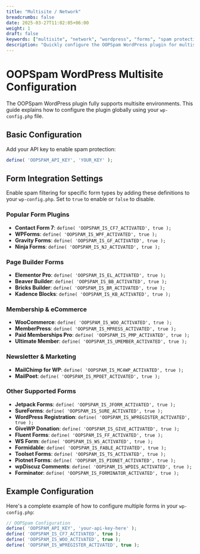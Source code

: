 ```yaml
---
title: "Multisite / Network"
breadcrumbs: false
date: 2025-03-27T11:02:05+06:00
weight: 1
draft: false
keywords: ["multisite", "network", "wordpress", "forms", "spam protection"]
description: "Quickly configure the OOPSpam WordPress plugin for multisite environments. This guide covers API key setup, form integration, and enabling spam protection for various plugins and features."
---
```


# OOPSpam WordPress Multisite Configuration

The OOPSpam WordPress plugin fully supports multisite environments. This guide explains how to configure the plugin globally using your `wp-config.php` file.

## Basic Configuration

Add your API key to enable spam protection:

```php
define( 'OOPSPAM_API_KEY', 'YOUR_KEY' );
```

## Form Integration Settings

Enable spam filtering for specific form types by adding these definitions to your `wp-config.php`. Set to `true` to enable or `false` to disable.

### Popular Form Plugins
- **Contact Form 7**: `define( 'OOPSPAM_IS_CF7_ACTIVATED', true );`
- **WPForms**: `define( 'OOPSPAM_IS_WPF_ACTIVATED', true );`
- **Gravity Forms**: `define( 'OOPSPAM_IS_GF_ACTIVATED', true );`
- **Ninja Forms**: `define( 'OOPSPAM_IS_NJ_ACTIVATED', true );`

### Page Builder Forms
- **Elementor Pro**: `define( 'OOPSPAM_IS_EL_ACTIVATED', true );`
- **Beaver Builder**: `define( 'OOPSPAM_IS_BB_ACTIVATED', true );`
- **Bricks Builder**: `define( 'OOPSPAM_IS_BR_ACTIVATED', true );`
- **Kadence Blocks**: `define( 'OOPSPAM_IS_KB_ACTIVATED', true );`

### Membership & eCommerce
- **WooCommerce**: `define( 'OOPSPAM_IS_WOO_ACTIVATED', true );`
- **MemberPress**: `define( 'OOPSPAM_IS_MPRESS_ACTIVATED', true );`
- **Paid Memberships Pro**: `define( 'OOPSPAM_IS_PMP_ACTIVATED', true );`
- **Ultimate Member**: `define( 'OOPSPAM_IS_UMEMBER_ACTIVATED', true );`

### Newsletter & Marketing
- **MailChimp for WP**: `define( 'OOPSPAM_IS_MC4WP_ACTIVATED', true );`
- **MailPoet**: `define( 'OOPSPAM_IS_MPOET_ACTIVATED', true );`

### Other Supported Forms
- **Jetpack Forms**: `define( 'OOPSPAM_IS_JFORM_ACTIVATED', true );`
- **SureForms**: `define( 'OOPSPAM_IS_SURE_ACTIVATED', true );`
- **WordPress Registration**: `define( 'OOPSPAM_IS_WPREGISTER_ACTIVATED', true );`
- **GiveWP Donation**: `define( 'OOPSPAM_IS_GIVE_ACTIVATED', true );`
- **Fluent Forms**: `define( 'OOPSPAM_IS_FF_ACTIVATED', true );`
- **WS Form**: `define( 'OOPSPAM_IS_WS_ACTIVATED', true );`
- **Formidable**: `define( 'OOPSPAM_IS_FABLE_ACTIVATED', true );`
- **Toolset Forms**: `define( 'OOPSPAM_IS_TS_ACTIVATED', true );`
- **Piotnet Forms**: `define( 'OOPSPAM_IS_PIONET_ACTIVATED', true );`
- **wpDiscuz Comments**: `define( 'OOPSPAM_IS_WPDIS_ACTIVATED', true );`
- **Forminator**: `define( 'OOPSPAM_IS_FORMINATOR_ACTIVATED', true );`

## Example Configuration

Here's a complete example of how to configure multiple forms in your `wp-config.php`:

```php
// OOPSpam Configuration
define( 'OOPSPAM_API_KEY', 'your-api-key-here' );
define( 'OOPSPAM_IS_CF7_ACTIVATED', true );
define( 'OOPSPAM_IS_WOO_ACTIVATED', true );
define( 'OOPSPAM_IS_WPREGISTER_ACTIVATED', true );